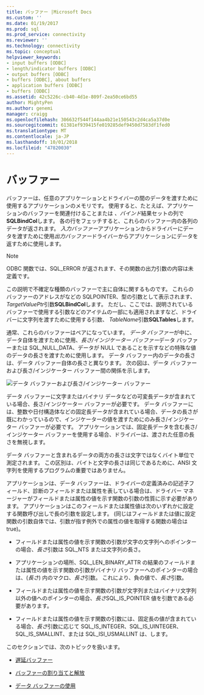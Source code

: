 ```yaml
---
title: バッファー |Microsoft Docs
ms.custom: ''
ms.date: 01/19/2017
ms.prod: sql
ms.prod_service: connectivity
ms.reviewer: ''
ms.technology: connectivity
ms.topic: conceptual
helpviewer_keywords:
- input buffers [ODBC]
- length/indicator buffers [ODBC]
- output buffers [ODBC]
- buffers [ODBC], about buffers
- application buffers [ODBC]
- buffers [ODBC]
ms.assetid: 42c5226c-cb40-4d1e-809f-2ea50ce6bd55
author: MightyPen
ms.author: genemi
manager: craigg
ms.openlocfilehash: 306632f544f144aa4b21e150543c2d4ca5a37d0e
ms.sourcegitcommit: 61381ef939415fe019285def9450d7583df1fed0
ms.translationtype: MT
ms.contentlocale: ja-JP
ms.lasthandoff: 10/01/2018
ms.locfileid: "47820030"
---
```

# <a name="buffers"></a>バッファー
バッファーは、任意のアプリケーションとドライバーの間のデータを渡すために使用するアプリケーションのメモリです。 使用すると、たとえば、アプリケーションのバッファーを関連付けることまたは *、バインド*結果セットの列で**SQLBindCol**します。 各の行をフェッチすると、これらのバッファー内の各列のデータが返されます。 *入力バッファー*アプリケーションからドライバーにデータを渡すために使用*出力バッファー*ドライバーからアプリケーションにデータを返すために使用します。  
  
> [!NOTE]  
>  ODBC 関数では、SQL_ERROR が返されます、その関数の出力引数の内容は未定義です。  
  
 この説明で不確定な種類のバッファーで主に自体に関するものです。 これらのバッファーのアドレスがなどの SQLPOINTER、型の引数として表示されます、 *TargetValuePtr*引数**SQLBindCol**します。 ただし、ここでは、説明されているバッファーで使用する引数などのアイテムの一部にも適用されますなど、ドライバーに文字列を渡すために使用する引数、 *TableName*引数**SQLTables**します。  
  
 通常、これらのバッファーはペアになっています。 *データ バッファー*が中に、データ自体を渡すために使用、*長さ/インジケーター バッファー*データ バッファーまたは SQL_NULL_DATA、データが NULL であることを示すなどの特殊な値のデータの長さを渡すために使用します。 データ バッファー内のデータの長さは、データ バッファー自体の長さと異なります。 次の図は、データ バッファーおよび長さ/インジケーター バッファー間の関係を示します。  
  
 ![データ バッファーおよび長さ&#47;インジケーター バッファー](../../../odbc/reference/develop-app/media/pr09.gif "pr09")  
  
 データ バッファーに文字またはバイナリ データなどの可変長データが含まれている場合、長さ/インジケーター バッファーが必要です。 データ バッファーには、整数や日付構造体などの固定長データが含まれている場合、データの長さが既にわかっているので、インジケーターの値を渡すためにのみ長さ/インジケーター バッファーが必要です。 アプリケーションでは、固定長データを含む長さ/インジケーター バッファーを使用する場合、ドライバーは、渡された任意の長さを無視します。  
  
 データ バッファーと含まれるデータの両方の長さは文字ではなくバイト単位で測定されます。 この区別は、バイトと文字の長さは同じであるために、ANSI 文字列を使用するプログラムの重要ではありません。  
  
 アプリケーションは、データ バッファーは、ドライバーの定義済みの記述子フィールド、診断のフィールドまたは属性を表している場合は、ドライバー マネージャーがフィールドまたは属性の値を示す関数の引数の性質に示す必要があります。 アプリケーションはこのフィールドまたは属性値は次のいずれかに設定する関数呼び出しで長の引数を設定します。 (同じはフィールドまたは値に設定関数の引数自体では、引数が指す例外での属性の値を取得する関数の場合は true)。  
  
-   フィールドまたは属性の値を示す関数の引数が文字の文字列へのポインターの場合、*長さ*引数は SQL_NTS または文字列の長さ。  
  
-   アプリケーションの場所、SQL_LEN_BINARY_ATTR の結果のフィールドまたは属性の値を示す関数の引数がバイナリ バッファーへのポインターの場合は、(*長さ*) 内のマクロ、*長さ*引数。 これにより、負の値で、*長さ*引数。  
  
-   フィールドまたは属性の値を示す関数の引数が文字列またはバイナリ文字列以外の値へのポインターの場合、*長さ*SQL_IS_POINTER 値を引数である必要があります。  
  
-   フィールドまたは属性の値を示す関数の引数には、固定長の値が含まれている場合、*長さ*引数に応じて SQL_IS_INTEGER、SQL_IS_UINTEGER、SQL_IS_SMALLINT、または SQL_ISI_USMALLINT は、します。  
  
 このセクションでは、次のトピックを扱います。  
  
-   [遅延バッファー](../../../odbc/reference/develop-app/deferred-buffers.md)  
  
-   [バッファーの割り当てと解放](../../../odbc/reference/develop-app/allocating-and-freeing-buffers.md)  
  
-   [データ バッファーの使用](../../../odbc/reference/develop-app/using-data-buffers.md)
